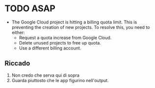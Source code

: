 # TODO ASAP

- The Google Cloud project is hitting a billing quota limit. This is preventing the creation of new projects. To resolve this, you need to either:
    - Request a quota increase from Google Cloud.
    - Delete unused projects to free up quota.
    - Use a different billing account.

## Riccado

1. Non credo che serva qui di sopra
2. Guarda piuttosto che le app figurino nell'output.
